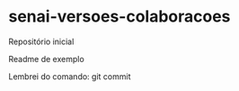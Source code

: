 # senai-versoes-colaboracoes
Repositório inicial

Readme de exemplo
 
 Lembrei do comando: git commit